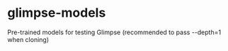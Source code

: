 # glimpse-models
Pre-trained models for testing Glimpse (recommended to pass --depth=1 when cloning)
